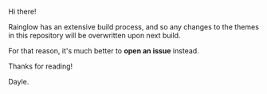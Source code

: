 Hi there!

Rainglow has an extensive build process, and so any changes to the themes in this repository will be overwritten upon next build.

For that reason, it's much better to **open an issue** instead.

Thanks for reading!

Dayle.
